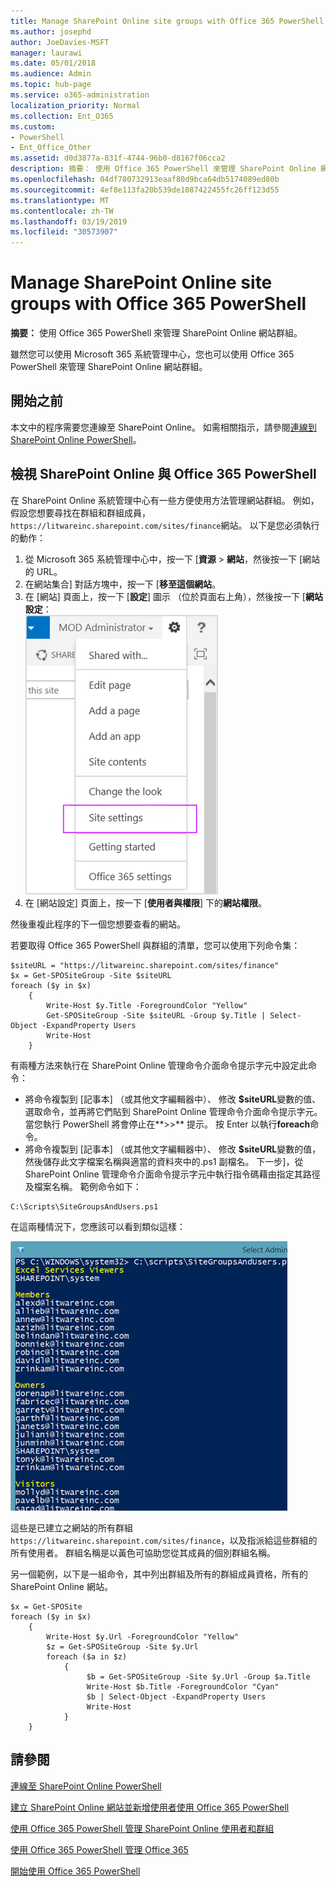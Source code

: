 ```yaml
---
title: Manage SharePoint Online site groups with Office 365 PowerShell
ms.author: josephd
author: JoeDavies-MSFT
manager: laurawi
ms.date: 05/01/2018
ms.audience: Admin
ms.topic: hub-page
ms.service: o365-administration
localization_priority: Normal
ms.collection: Ent_O365
ms.custom:
- PowerShell
- Ent_Office_Other
ms.assetid: d0d3877a-831f-4744-96b0-d8167f06cca2
description: 摘要： 使用 Office 365 PowerShell 來管理 SharePoint Online 網站群組。
ms.openlocfilehash: 04df780732913eaaf80d9bca64db5174089ed80b
ms.sourcegitcommit: 4ef8e113fa20b539de1087422455fc26ff123d55
ms.translationtype: MT
ms.contentlocale: zh-TW
ms.lasthandoff: 03/19/2019
ms.locfileid: "30573907"
---
```

# <a name="manage-sharepoint-online-site-groups-with-office-365-powershell"></a>Manage SharePoint Online site groups with Office 365 PowerShell

 **摘要：** 使用 Office 365 PowerShell 來管理 SharePoint Online 網站群組。
  
雖然您可以使用 Microsoft 365 系統管理中心，您也可以使用 Office 365 PowerShell 來管理 SharePoint Online 網站群組。

## <a name="before-you-begin"></a>開始之前

本文中的程序需要您連線至 SharePoint Online。 如需相關指示，請參閱[連線到 SharePoint Online PowerShell](https://docs.microsoft.com/en-us/powershell/sharepoint/sharepoint-online/connect-sharepoint-online?view=sharepoint-ps)。

## <a name="view-sharepoint-online-with-office-365-powershell"></a>檢視 SharePoint Online 與 Office 365 PowerShell

在 SharePoint Online 系統管理中心有一些方便使用方法管理網站群組。 例如，假設您想要尋找在群組和群組成員，`https://litwareinc.sharepoint.com/sites/finance`網站。 以下是您必須執行的動作：

1. 從 Microsoft 365 系統管理中心中，按一下 [**資源** > **網站**，然後按一下 [網站的 URL。
2. 在網站集合] 對話方塊中，按一下 [**移至這個網站**。
3. 在 [網站] 頁面上，按一下 [**設定**] 圖示 （位於頁面右上角），然後按一下 [**網站設定**：<br/>
![SharePoint Online 網站設定](media/spo-site-settings.png)<br/>
4. 在 [網站設定] 頁面上，按一下 [**使用者與權限**] 下的**網站權限**。

然後重複此程序的下一個您想要查看的網站。

若要取得 Office 365 PowerShell 與群組的清單，您可以使用下列命令集：

```
$siteURL = "https://litwareinc.sharepoint.com/sites/finance"
$x = Get-SPOSiteGroup -Site $siteURL
foreach ($y in $x)
    {
        Write-Host $y.Title -ForegroundColor "Yellow"
        Get-SPOSiteGroup -Site $siteURL -Group $y.Title | Select-Object -ExpandProperty Users
        Write-Host
    }
```

有兩種方法來執行在 SharePoint Online 管理命令介面命令提示字元中設定此命令：

- 將命令複製到 [記事本] （或其他文字編輯器中）、 修改 **$siteURL**變數的值、 選取命令，並再將它們貼到 SharePoint Online 管理命令介面命令提示字元。 當您執行 PowerShell 將會停止在**>>** 提示。 按 Enter 以執行**foreach**命令。<br/>
- 將命令複製到 [記事本] （或其他文字編輯器中）、 修改 **$siteURL**變數的值，然後儲存此文字檔案名稱與適當的資料夾中的.ps1 副檔名。 下一步]，從 SharePoint Online 管理命令介面命令提示字元中執行指令碼藉由指定其路徑及檔案名稱。 範例命令如下：

```
C:\Scripts\SiteGroupsAndUsers.ps1
```

在這兩種情況下，您應該可以看到類似這樣：

![SharePoint Online 網站群組](media/SPO-site-groups.png)

這些是已建立之網站的所有群組`https://litwareinc.sharepoint.com/sites/finance`，以及指派給這些群組的所有使用者。 群組名稱是以黃色可協助您從其成員的個別群組名稱。

另一個範例，以下是一組命令，其中列出群組及所有的群組成員資格，所有的 SharePoint Online 網站。

```
$x = Get-SPOSite
foreach ($y in $x)
    {
        Write-Host $y.Url -ForegroundColor "Yellow"
        $z = Get-SPOSiteGroup -Site $y.Url
        foreach ($a in $z)
            {
                 $b = Get-SPOSiteGroup -Site $y.Url -Group $a.Title 
                 Write-Host $b.Title -ForegroundColor "Cyan"
                 $b | Select-Object -ExpandProperty Users
                 Write-Host
            }
    }
```
    
## <a name="see-also"></a>請參閱

[連線至 SharePoint Online PowerShell](https://docs.microsoft.com/powershell/sharepoint/sharepoint-online/connect-sharepoint-online?view=sharepoint-ps)

[建立 SharePoint Online 網站並新增使用者使用 Office 365 PowerShell](create-sharepoint-sites-and-add-users-with-powershell.md)

[使用 Office 365 PowerShell 管理 SharePoint Online 使用者和群組](manage-sharepoint-users-and-groups-with-powershell.md)

[使用 Office 365 PowerShell 管理 Office 365](manage-office-365-with-office-365-powershell.md)
  
[開始使用 Office 365 PowerShell](getting-started-with-office-365-powershell.md)

